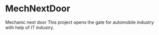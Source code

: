 # MechNextDoor
Mechanic next door
This project opens the gate for automobile industry with help of IT industry.
